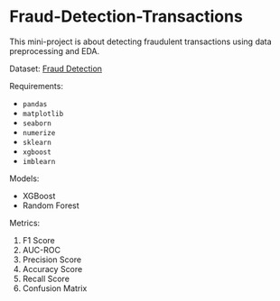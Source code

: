 # Fraud-Detection-Transactions
This mini-project is about detecting fraudulent transactions using data preprocessing and EDA.

Dataset:
[Fraud Detection](https://www.kaggle.com/datasets/samayashar/fraud-detection-transactions-dataset)

Requirements:
- ```pandas```
- ```matplotlib```
- ```seaborn```
- ```numerize```
- ```sklearn```
- ```xgboost```
- ```imblearn```

Models:
- XGBoost
- Random Forest

Metrics:
1. F1 Score
2. AUC-ROC
3. Precision Score
4. Accuracy Score
5. Recall Score
6. Confusion Matrix
